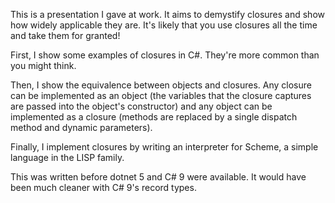 This is a presentation I gave at work. It aims to demystify closures and show how widely applicable they are. It's likely
that you use closures all the time and take them for granted! 

First, I show some examples of closures in C#. They're more common than you might think.

Then, I show the equivalence between objects and closures. Any closure can be implemented as an object 
(the variables that the closure captures are passed into the object's constructor) and any object can be implemented as a closure
(methods are replaced by a single dispatch method and dynamic parameters).

Finally, I implement closures by writing an interpreter for Scheme, a simple language in the LISP family. 

This was written before dotnet 5 and C# 9 were available. It would have been much cleaner with C# 9's record types.
